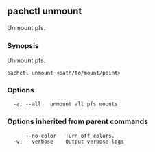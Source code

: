 ## pachctl unmount

Unmount pfs.

### Synopsis


Unmount pfs.

```
pachctl unmount <path/to/mount/point>
```

### Options

```
  -a, --all   unmount all pfs mounts
```

### Options inherited from parent commands

```
      --no-color   Turn off colors.
  -v, --verbose    Output verbose logs
```

